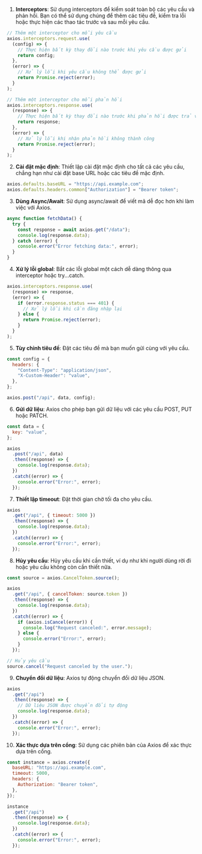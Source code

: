 1. **Interceptors**: Sử dụng interceptors để kiểm soát toàn bộ các yêu cầu và phản hồi. Bạn có thể sử dụng chúng để thêm các tiêu đề, kiểm tra lỗi hoặc thực hiện các thao tác trước và sau mỗi yêu cầu.

```javascript
// Thêm một interceptor cho mỗi yêu cầu
axios.interceptors.request.use(
  (config) => {
    // Thực hiện bất kỳ thay đổi nào trước khi yêu cầu được gửi
    return config;
  },
  (error) => {
    // Xử lý lỗi khi yêu cầu không thể được gửi
    return Promise.reject(error);
  }
);

// Thêm một interceptor cho mỗi phản hồi
axios.interceptors.response.use(
  (response) => {
    // Thực hiện bất kỳ thay đổi nào trước khi phản hồi được trả về
    return response;
  },
  (error) => {
    // Xử lý lỗi khi nhận phản hồi không thành công
    return Promise.reject(error);
  }
);
```

2. **Cài đặt mặc định**: Thiết lập cài đặt mặc định cho tất cả các yêu cầu, chẳng hạn như cài đặt base URL hoặc các tiêu đề mặc định.

```javascript
axios.defaults.baseURL = "https://api.example.com";
axios.defaults.headers.common["Authorization"] = "Bearer token";
```

3. **Dùng Async/Await**: Sử dụng async/await để viết mã dễ đọc hơn khi làm việc với Axios.

```javascript
async function fetchData() {
  try {
    const response = await axios.get("/data");
    console.log(response.data);
  } catch (error) {
    console.error("Error fetching data:", error);
  }
}
```

4. **Xử lý lỗi global**: Bắt các lỗi global một cách dễ dàng thông qua interceptor hoặc try...catch.

```javascript
axios.interceptors.response.use(
  (response) => response,
  (error) => {
    if (error.response.status === 401) {
      // Xử lý lỗi khi cần đăng nhập lại
    } else {
      return Promise.reject(error);
    }
  }
);
```

5. **Tùy chỉnh tiêu đề**: Đặt các tiêu đề mà bạn muốn gửi cùng với yêu cầu.

```javascript
const config = {
  headers: {
    "Content-Type": "application/json",
    "X-Custom-Header": "value",
  },
};

axios.post("/api", data, config);
```

6. **Gửi dữ liệu**: Axios cho phép bạn gửi dữ liệu với các yêu cầu POST, PUT hoặc PATCH.

```javascript
const data = {
  key: "value",
};

axios
  .post("/api", data)
  .then((response) => {
    console.log(response.data);
  })
  .catch((error) => {
    console.error("Error:", error);
  });
```

7. **Thiết lập timeout**: Đặt thời gian chờ tối đa cho yêu cầu.

```javascript
axios
  .get("/api", { timeout: 5000 })
  .then((response) => {
    console.log(response.data);
  })
  .catch((error) => {
    console.error("Error:", error);
  });
```

8. **Hủy yêu cầu**: Hủy yêu cầu khi cần thiết, ví dụ như khi người dùng rời đi hoặc yêu cầu không còn cần thiết nữa.

```javascript
const source = axios.CancelToken.source();

axios
  .get("/api", { cancelToken: source.token })
  .then((response) => {
    console.log(response.data);
  })
  .catch((error) => {
    if (axios.isCancel(error)) {
      console.log("Request canceled:", error.message);
    } else {
      console.error("Error:", error);
    }
  });

// Hủy yêu cầu
source.cancel("Request canceled by the user.");
```

9. **Chuyển đổi dữ liệu**: Axios tự động chuyển đổi dữ liệu JSON.

```javascript
axios
  .get("/api")
  .then((response) => {
    // Dữ liệu JSON được chuyển đổi tự động
    console.log(response.data);
  })
  .catch((error) => {
    console.error("Error:", error);
  });
```

10. **Xác thực dựa trên cổng**: Sử dụng các phiên bản của Axios để xác thực dựa trên cổng.

```javascript
const instance = axios.create({
  baseURL: "https://api.example.com",
  timeout: 5000,
  headers: {
    Authorization: "Bearer token",
  },
});

instance
  .get("/api")
  .then((response) => {
    console.log(response.data);
  })
  .catch((error) => {
    console.error("Error:", error);
  });
```
